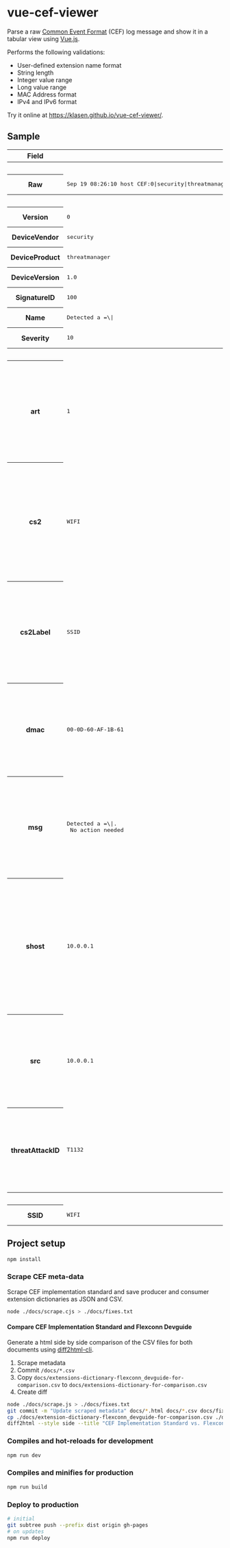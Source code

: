# vue-cef-viewer

Parse a raw [Common Event Format](https://www.microfocus.com/documentation/arcsight/arcsight-smartconnectors-24.1/cef-implementation-standard/) (CEF) log message and show it in a tabular view using [Vue.js](https://vuejs.org/).

Performs the following validations:

- User-defined extension name format
- String length
- Integer value range
- Long value range
- MAC Address format
- IPv4 and IPv6 format

Try it online at <https://klasen.github.io/vue-cef-viewer/>.

## Sample

<table id="ceftable">
    <tr class="header">
        <th>Field</th>
        <th>Value</th>
        <th class="comment">Comment</th>
    </tr>
    <tr class="section">
        <th colspan="3">Input</th>
    </tr>
    <tr class="raw">
        <th>Raw</th>
        <td>
            <pre>Sep 19 08:26:10 host CEF:0|security|threatmanager|1.0|100|Detected a =\\\||10|src=10.0.0.1 shost=10.0.0.1 msg=Detected a \=\\|.\n No action needed dmac=00-0D-60-AF-1B-61 cs2=WIFI cs2Label=SSID art=1 threatAttackID=T1132</pre>
        </td>
        <td></td>
    </tr>
    <tr class="section">
        <th colspan="3">CEF Header</th>
    </tr>
    <tr class="cefheader">
        <th>Version</th>
        <td>
            <pre>0</pre>
        </td>
        <td></td>
    </tr>
    <tr class="cefheader">
        <th>DeviceVendor</th>
        <td>
            <pre>security</pre>
        </td>
        <td></td>
    </tr>
    <tr class="cefheader">
        <th>DeviceProduct</th>
        <td>
            <pre>threatmanager</pre>
        </td>
        <td></td>
    </tr>
    <tr class="cefheader">
        <th>DeviceVersion</th>
        <td>
            <pre>1.0</pre>
        </td>
        <td></td>
    </tr>
    <tr class="cefheader">
        <th>SignatureID</th>
        <td>
            <pre>100</pre>
        </td>
        <td></td>
    </tr>
    <tr class="cefheader">
        <th>Name</th>
        <td>
            <pre>Detected a =\|</pre>
        </td>
        <td></td>
    </tr>
    <tr class="cefheader">
        <th>Severity</th>
        <td>
            <pre>10</pre>
        </td>
        <td></td>
    </tr>
    <tr class="section">
        <th colspan="3">CEF Extensions</th>
    </tr>
    <tr class="cefextension">
        <th title="agentReceiptTime">art</th>
        <td>
            <pre>1</pre>
        </td>
        <td>
            <ul>
                <li>agentReceiptTime</li>
                <li>Time Stamp</li>
                <li>The time at which information about the event was received by the ArcSight
                    connector.</li>
                <li class="status_notice">Consumer extension from CEF specification 0.1</li>
                <li class="status_notice"> 1970-01-01T00:00:00.001Z</li>
            </ul>
        </td>
    </tr>
    <tr class="cefextension">
        <th title="deviceCustomString2">cs2</th>
        <td>
            <pre>WIFI</pre>
        </td>
        <td>
            <ul>
                <li>deviceCustomString2</li>
                <li>Producer extension from CEF specification 0.1</li>
                <li>String[4000]</li>
                <li>One
                    of the six strings available to map fields that do not apply to any
                    other in this dictionary. Use sparingly and seek a more specific,
                    dictionary supplied field when possible.</li>
            </ul>
        </td>
    </tr>
    <tr class="cefextension">
        <th title="deviceCustomString2Label">cs2Label</th>
        <td>
            <pre>SSID</pre>
        </td>
        <td>
            <ul>
                <li>deviceCustomString2Label</li>
                <li>Producer extension from CEF specification 0.1</li>
                <li>String[1023]</li>
                <li>All
                    custom fields have a corresponding label field. Each of these fields is
                    a string and describes the purpose of the custom field.</li>
            </ul>
        </td>
    </tr>
    <tr class="cefextension">
        <th title="deviceMacAddress">dmac</th>
        <td class="status_warning">
            <pre>00-0D-60-AF-1B-61</pre>
        </td>
        <td>
            <ul>
                <li>deviceMacAddress</li>
                <li>Producer extension from CEF specification 0.1</li>
                <li>MAC Address</li>
                <li>Six colon-separated hexadecimal numbers. Example: “00:0D:60:AF:1B:61”</li>
                <li class="status_warning">Invalid format</li>
            </ul>
        </td>
    </tr>
    <tr class="cefextension">
        <th title="message">msg</th>
        <td>
            <pre>Detected a =\|.
 No action needed</pre>
        </td>
        <td>
            <ul>
                <li>message</li>
                <li>Producer extension from CEF specification 0.1</li>
                <li>String[1023]</li>
                <li>An
                    arbitrary message giving more details about the event. Multi-line
                    entries can be produced by using \n as the new line separator.</li>
            </ul>
        </td>
    </tr>
    <tr class="cefextension">
        <th title="sourceHostName">shost</th>
        <td>
            <pre>10.0.0.1</pre>
        </td>
        <td>
            <ul>
                <li>sourceHostName</li>
                <li>Producer extension from CEF specification 0.1</li>
                <li>String[1023]</li>
                <li>Identifies
                    the source that an event refers to in an IP network. The format should
                    be a fully qualified domain name (DQDN) associated with the source node,
                    when a mode is available. Examples:  “host” or “host.domain.com”.</li>
            </ul>
        </td>
    </tr>
    <tr class="cefextension">
        <th title="sourceAddress">src</th>
        <td>
            <pre>10.0.0.1</pre>
        </td>
        <td>
            <ul>
                <li>sourceAddress</li>
                <li>Producer extension from CEF specification 0.1</li>
                <li>IPv4 Address</li>
                <li>Identifies the source that an event refers to in an IP network. The format is
                    an IPv4 address. Example: “192.168.10.1”.</li>
            </ul>
        </td>
    </tr>
    <tr class="cefextension">
        <th title="Threat Attack ID">threatAttackID</th>
        <td>
            <pre>T1132</pre>
        </td>
        <td>
            <ul>
                <li>Threat Attack ID</li>
                <li>String[32]</li>
                <li>A full ID of a threat or attack as defined in the security framework in
                    frameworkName.</li>
                <li class="status_notice">Consumer extension from CEF specification 1.2</li>
            </ul>
        </td>
    </tr>
    <tr class="section">
        <th colspan="3">CEF Extensions by Label</th>
    </tr>
    <tr class="cefextension">
        <th>SSID</th>
        <td>
            <pre>WIFI</pre>
        </td>
        <td></td>
    </tr>
</table>

## Project setup

```sh
npm install
```

### Scrape CEF meta-data

Scrape CEF implementation standard and save producer and consumer extension dictionaries as JSON and CSV.

```sh
node ./docs/scrape.cjs > ./docs/fixes.txt
```

#### Compare CEF Implementation Standard and Flexconn Devguide

Generate a html side by side comparison of the CSV files for both documents using [diff2html-cli](https://www.npmjs.com/package/diff2html-cli).

1) Scrape metadata
2) Commit `/docs/*.csv`
3) Copy `docs/extensions-dictionary-flexconn_devguide-for-comparison.csv` to `docs/extensions-dictionary-for-comparison.csv`
4) Create diff

```sh
node ./docs/scrape.js > ./docs/fixes.txt
git commit -m "Update scraped metadata" docs/*.html docs/*.csv docs/fixes.txt src/components/extension-dictionary.json
cp ./docs/extension-dictionary-flexconn_devguide-for-comparison.csv ./docs/extension-dictionary-for-comparison.csv
diff2html --style side --title "CEF Implementation Standard vs. Flexconn Devguide" --matchWordsThreshold 0.1 --fileContentToggle false --file docs/cef-implementation-standard_vs_flexconn-devguide.html
```

### Compiles and hot-reloads for development

```sh
npm run dev
```

### Compiles and minifies for production

```sh
npm run build
```

### Deploy to production

```sh
# initial
git subtree push --prefix dist origin gh-pages
# on updates
npm run deploy
```

